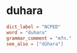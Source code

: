 # duhara

``` toml
dict_label = "NCPED"
word = "duhara"
grammar_comment = "mfn."
see_also = ["dūhara"]
```


